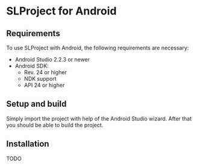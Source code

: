 # SLProject for Android

## Requirements
To use SLProject with Android, the following requirements are necessary:
* Android Studio 2.2.3 or newer
* Android SDK:
    * Rev. 24 or higher
    * NDK support
    * API 24 or higher

## Setup and build
Simply import the project with help of the Android Studio wizard. After that you should be able to build the project. 

## Installation
TODO


